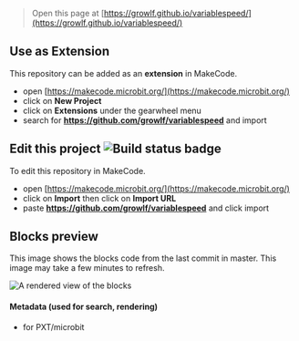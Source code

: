 
> Open this page at [https://growlf.github.io/variablespeed/](https://growlf.github.io/variablespeed/)

## Use as Extension

This repository can be added as an **extension** in MakeCode.

* open [https://makecode.microbit.org/](https://makecode.microbit.org/)
* click on **New Project**
* click on **Extensions** under the gearwheel menu
* search for **https://github.com/growlf/variablespeed** and import

## Edit this project ![Build status badge](https://github.com/growlf/variablespeed/workflows/MakeCode/badge.svg)

To edit this repository in MakeCode.

* open [https://makecode.microbit.org/](https://makecode.microbit.org/)
* click on **Import** then click on **Import URL**
* paste **https://github.com/growlf/variablespeed** and click import

## Blocks preview

This image shows the blocks code from the last commit in master.
This image may take a few minutes to refresh.

![A rendered view of the blocks](https://github.com/growlf/variablespeed/raw/master/.github/makecode/blocks.png)

#### Metadata (used for search, rendering)

* for PXT/microbit
<script src="https://makecode.com/gh-pages-embed.js"></script><script>makeCodeRender("{{ site.makecode.home_url }}", "{{ site.github.owner_name }}/{{ site.github.repository_name }}");</script>
